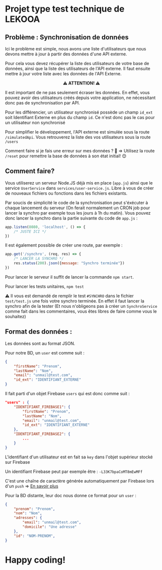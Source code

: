 # Projet type test technique de LEKOOA

## Problème : Synchronisation de données

Ici le problème est simple, nous avons une liste d'utilisateurs que nous devons mettre à jour à partir des données d'une API externe.

Pour cela vous devez récupérer la liste des utilisateurs de votre base de données, ainsi que la liste des utilisateurs de l'API externe.
Il faut ensuite mettre à jour votre liste avec les données de l'API Externe.

<center><b>⚠️ ATTENTION! ⚠️</b></center>

Il est important de ne pas seulement écraser les données.
En effet, vous pouvez avoir des utilisateurs créés depuis votre application, ne nécessitant donc pas de synchronisation par API.

Pour les différencier, un utilisateur synchronisé possède un champ `id_ext` soit Identifiant Externe en plus du champ `id`. Ce n'est donc pas le cas pour un utilisateur non synchronisé

Pour simplifier le développement, l'API externe est simulée sous la route `/simulatedApi`.
Vous retrouverez la liste des vos utilisateurs sous la route `/users`

Comment faire si je fais une erreur sur mes données ? 🤨 => Utilisez la route `/reset` pour remettre la base de données à son état initial! 😊

## Comment faire?

Vous utiliserez un serveur Node.JS déjà mis en place (`app.js`) ainsi que le service `UserService` dans `services/user-service.js`.
Libre à vous de créer de nouveaux fichiers ou fonctions dans les fichiers existants.

Par soucis de simplicité le code de la synchronisation peut s'éxécuter à chaque lancement du serveur (On ferait normalement un CRON job pour lancer la synchro par exemple tous les jours à 1h du matin).
Vous pouvez donc lancer la synchro dans la partie suivante du code de `app.js` :
```js
app.listen(8080, 'localhost', () => {
    /* JUSTE ICI */
})
```

Il est également possible de créer une route, par exemple :
```js
app.get('/synchro', (req, res) => {
    /* LANCER LA SYNCHRO */
    res.status(200).json({message: "Synchro terminée"})
})
```

Pour lancer le serveur il suffit de lancer la commande `npm start`.

Pour lancer les tests unitaires, `npm test`

⚠️ Il vous est demandé de remplir le test `#SYNCHRO` dans le fichier `test/test.js` une fois votre synchro terminée.
En effet il faut lancer la synchro afin de la tester (Et nous n'obligeons pas à créer un `SynchroService` comme fait dans les commentaires, vous êtes libres de faire comme vous le souhaitez)

## Format des données :

Les données sont au format JSON.

Pour notre BD, un `user` est comme suit :
```json
{
    "firstName": "Prenom",
    "lastName": "Nom",
    "email": "unmail@test.com",
    "id_ext": "IDENTIFIANT_EXTERNE"
}
```

Il fait parti d'un objet Firebase `users` qui est donc comme suit :
```json
"users" : {
    "IDENTIFIANT_FIREBASE1": {
        "firstName": "Prenom",
        "lastName": "Nom",
        "email": "unmail@test.com",
        "id_ext": "IDENTIFIANT_EXTERNE"
    },
    "IDENTIFIANT_FIREBASE2": {
        ...
    }
}
```

L'identifiant d'un utilisateur est en fait sa `key` dans l'objet supérieur stocké sur Firebase

Un identifiant Firebase peut par exemple être : `-L33K7bpaCoMT8mEwMFf`

C'est une chaîne de caractère générée automatiquement par Firebase lors d'un `push` => [En savoir plus](https://firebase.google.com/docs/database/admin/save-data)

Pour la BD distante, leur doc nous donne ce format pour un `user` :
```json
{
    "prenom": "Prenom",
    "nom": "Nom",
    "adresses": {
        "email": "unmail@test.com",
        "domicile": "Une adresse"
    },
    "id": "NOM-PRENOM",
}
```

# Happy coding!